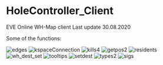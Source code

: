 # HoleController_Client
EVE Online WH-Map client
Last update 30.08.2020

Some of the functions:

![edges](https://user-images.githubusercontent.com/63058217/165156377-608f3caa-44bd-4c35-9ab0-80f0a827538f.gif)
![kspaceConnection](https://user-images.githubusercontent.com/63058217/165156812-f6f0ae16-ad6d-4a92-94c4-f244064c3141.gif)
![kills4](https://user-images.githubusercontent.com/63058217/165156807-4d3f5fc2-4abc-4071-9a7f-6398a5544edb.gif)
![getpos2](https://user-images.githubusercontent.com/63058217/165156805-88906512-ffc7-4557-8499-6eb18ff5b77b.gif)
![residents](https://user-images.githubusercontent.com/63058217/165156818-8bad94bf-b8bc-426d-ba9e-fdb37a02f541.gif)
![wh_dest_set](https://user-images.githubusercontent.com/63058217/165156869-1dd12aa8-5c60-4d71-946a-9e31c5b3af43.gif)
![tooltips](https://user-images.githubusercontent.com/63058217/165156833-8562de82-59e7-4373-93dc-deac36ef370e.gif)
![setdest](https://user-images.githubusercontent.com/63058217/165156819-b5d9ac6e-5992-4b45-b1bb-d31dd021af86.gif)
![types2](https://user-images.githubusercontent.com/63058217/165156843-d12803db-34a8-4aa7-9d8c-28cc90c62384.gif)
![sigs](https://user-images.githubusercontent.com/63058217/165156823-ae84552e-641b-41b8-8127-46f8a3a2d76d.gif)
